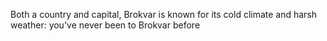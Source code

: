 Both a country and capital, Brokvar is known for its cold climate and harsh weather: you've never been to Brokvar before
